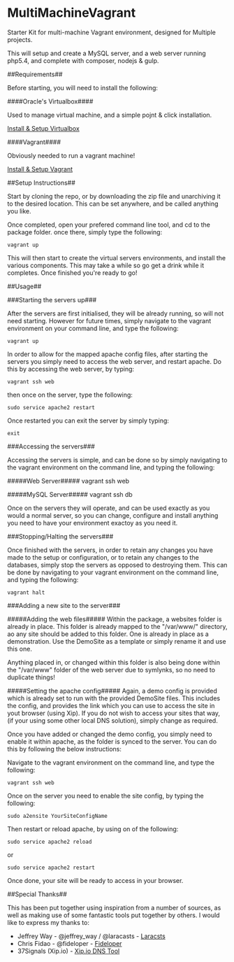 MultiMachineVagrant
===================

Starter Kit for multi-machine Vagrant environment, designed for Multiple projects.

This will setup and create a MySQL server, and a web server running php5.4, and complete with composer, nodejs & gulp.

##Requirements##

Before starting, you will need to install the following:

####Oracle's Virtualbox####

Used to manage virtual machine, and a simple pojnt & click installation.

[Install & Setup Virtualbox](https://www.virtualbox.org/wiki/Downloads)

####Vagrant####

Obviously needed to run a vagrant machine!

[Install & Setup Vagrant](http://www.vagrantup.com/downloads.html)

##Setup Instructions##

Start by cloning the repo, or by downloading the zip file and unarchiving it to the desired location. This can be set anywhere, and be called anything you like.

Once completed, open your prefered command line tool, and cd to the package folder. once there, simply type the following:

    vagrant up

This will then start to create the virtual servers environments, and install the various components. This may take a while so go get a drink while it completes. Once finished you're ready to go!

##Usage##

###Starting the servers up###

After the servers are first initialised, they will be already running, so will not need starting. However for future times, simply navigate to the vagrant environment on your command line, and type the following:

    vagrant up

In order to allow for the mapped apache config files, after starting the servers you simply need to access the web server, and restart apache. Do this by accessing the web server, by typing:

    vagrant ssh web

then once on the server, type the following:

    sudo service apache2 restart

Once restarted you can exit the server by simply typing:

    exit

###Accessing the servers###

Accessing the servers is simple, and can be done so by simply navigating to the vagrant environment on the command line, and typing the following:

#####Web Server#####
    vagrant ssh web

#####MySQL Server#####
    vagrant ssh db

Once on the servers they will operate, and can be used exactly as you would a normal server, so you can change, configure and install anything you need to have your environment exactoy as you need it.

###Stopping/Halting the servers###

Once finished with the servers, in order to retain any changes you have made to the setup or configuration, or to retain any changes to the databases, simply stop the servers as opposed to destroying them. This can be done by navigating to your vagrant environment on the command line, and typing the following:

    vagrant halt

###Adding a new site to the server###

#####Adding the web files#####
Within the package, a websites folder is already in place. This folder is already mapped to the "/var/www/" directory, ao any site should be added to this folder. One is already in place as a demonstration. Use the DemoSite as a template or simply rename it and use this one.

Anything placed in, or changed within this folder is also being done within the "/var/www" folder of the web server due to symlynks, so no need to duplicate things!

#####Setting the apache config#####
Again, a demo config is provided which is already set to run with the provided DemoSite files. This includes the config, and provides the link which you can use to access the site in yout browser (using Xip). If you do not wish to access your sites that way, (if your using some other local DNS solution), simply change as required.

Once you have added or changed the demo config, you simply need to enable it within apache, as the folder is synced to the server. You can do this by following the below instructions:

Navigate to the vagrant environment on the command line, and type the following:

    vagrant ssh web

Once on the server you need to enable the site config, by typing the following:

    sudo a2ensite YourSiteConfigName

Then restart or reload apache, by using on of the following:

    sudo service apache2 reload

or

    sudo service apache2 restart

Once done, your site will be ready to access in your browser.


##Special Thanks##

This has been put together using inspiration from a number of sources, as well as making use of some fantastic tools put together by others. I would like to express my thanks to:

* Jeffrey Way - @jeffrey_way / @laracasts - [Laracsts](http://laracsts.com)
* Chris Fidao - @fideloper - [Fideloper](http://fideloper.com)
* 37Signals (Xip.io) - [Xip.io DNS Tool](http://xip.io)
